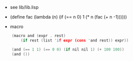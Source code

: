 * see lib/lib.lisp

* (define fac (lambda (n) (if (== n 0) 1 (* n (fac (+ n -1))))))

* macro
```c
    (macro and (expr . rest)
        (if rest (list 'if expr (cons 'and rest)) expr))

    (and (== 1 1) (== 0 0) (if nil nil 1) (+ 100 100))
    (and ())
```



